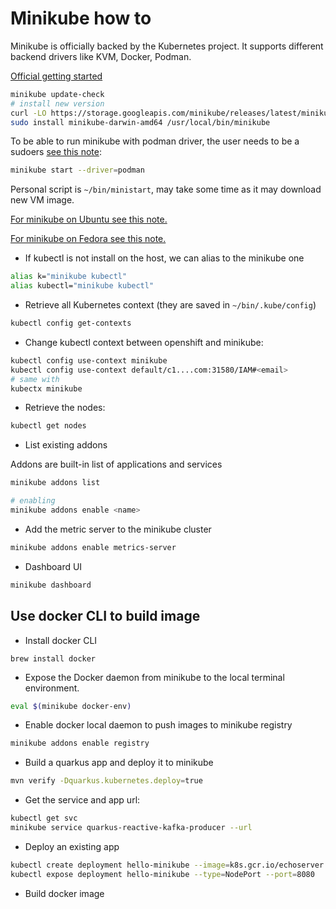 # Minikube how to

Minikube is officially backed by the Kubernetes project. It supports different backend drivers like KVM, Docker, Podman.

[Official getting started](https://minikube.sigs.k8s.io/docs/start/)

```sh
minikube update-check
# install new version
curl -LO https://storage.googleapis.com/minikube/releases/latest/minikube-darwin-amd64
sudo install minikube-darwin-amd64 /usr/local/bin/minikube
```

To be able to run minikube with podman driver, the user needs to be a sudoers [see this note](../coding/playground.md#install-minikube-on-ubuntu):

```sh
minikube start --driver=podman
```

Personal script is `~/bin/ministart`, may take some time as it may download new VM image.

[For minikube on Ubuntu see this note.](../coding/playground.md#install-minikube-on-ubuntu)

[For minikube on Fedora see this note.](../coding/playground.md#install-minikube-on-fedora)

* If kubectl is not install on the host, we can alias to the minikube one

```sh
alias k="minikube kubectl"
alias kubectl="minikube kubectl"
```

* Retrieve all Kubernetes context (they are saved in `~/bin/.kube/config`)

```sh
kubectl config get-contexts
```

* Change kubectl context between openshift and minikube:

```sh
kubectl config use-context minikube
kubectl config use-context default/c1....com:31580/IAM#<email>
# same with
kubectx minikube
```

* Retrieve the  nodes: 

```sh
kubectl get nodes
```

* List existing addons

Addons are built-in list of applications and services

```sh
minikube addons list

# enabling
minikube addons enable <name>
```

* Add the metric server to the minikube cluster

```sh
minikube addons enable metrics-server
```

* Dashboard UI

```sh
minikube dashboard
```

## Use docker CLI to build image

* Install docker CLI

```
brew install docker
```

* Expose the Docker daemon from minikube to the local terminal environment.

```sh
eval $(minikube docker-env)
```

* Enable docker local daemon to push images to minikube registry

```sh
minikube addons enable registry
```

* Build a quarkus app and deploy it to minikube

```sh
mvn verify -Dquarkus.kubernetes.deploy=true
```

* Get the service and app url:

```sh
kubectl get svc
minikube service quarkus-reactive-kafka-producer --url
```

* Deploy an existing app

```sh
kubectl create deployment hello-minikube --image=k8s.gcr.io/echoserver:1.4
kubectl expose deployment hello-minikube --type=NodePort --port=8080
```


* Build docker image

```
```